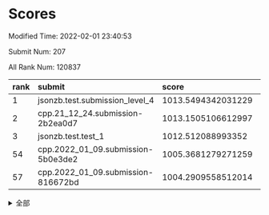 # Scores

Modified Time: 2022-02-01 23:40:53

Submit Num: 207

All Rank Num: 120837

| rank |               submit               |       score        |       sigma        | pk_num |
| :--- | :--------------------------------- | :----------------- | :----------------- | :----- |
| 1    | jsonzb.test.submission_level_4     | 1013.5494342031229 | 0.8321968140645324 | 2334   |
| 2    | cpp.21_12_24.submission-2b2ea0d7   | 1013.1505106612997 | 0.8051997653785361 | 2334   |
| 3    | jsonzb.test.test_1                 | 1012.512088993352  | 0.8072175301352892 | 2336   |
| 54   | cpp.2022_01_09.submission-5b0e3de2 | 1005.3681279271259 | 0.7080773155592252 | 2336   |
| 57   | cpp.2022_01_09.submission-816672bd | 1004.2909558512014 | 0.7345001539796272 | 2333   |


<details>
<summary>全部</summary>

| rank |                 submit                 |       score        |       sigma        | pk_num |
| :--- | :------------------------------------- | :----------------- | :----------------- | :----- |
| 1    | jsonzb.test.submission_level_4         | 1013.5494342031229 | 0.8321968140645324 | 2334   |
| 2    | cpp.21_12_24.submission-2b2ea0d7       | 1013.1505106612997 | 0.8051997653785361 | 2334   |
| 3    | jsonzb.test.test_1                     | 1012.512088993352  | 0.8072175301352892 | 2336   |
| 4    | gobigger.level_3.submission_level_3_25 | 1012.0973316112508 | 0.8085533218847497 | 2334   |
| 5    | gobigger.level_3.submission_level_3_17 | 1011.86398795413   | 0.779001691623761  | 2333   |
| 6    | gobigger.level_3.submission_level_3_18 | 1011.8519185496258 | 0.784821437809506  | 2337   |
| 7    | gobigger.level_3.submission_level_3_44 | 1011.7770193877167 | 0.7754058857876781 | 2333   |
| 8    | gobigger.level_3.submission_level_3_36 | 1011.5034903443354 | 0.7875023758862033 | 2333   |
| 9    | gobigger.level_3.submission_level_3_40 | 1011.4198479041208 | 0.76580718595009   | 2338   |
| 10   | gobigger.level_3.submission_level_3_13 | 1011.2063075386919 | 0.7791667722537948 | 2333   |
| 11   | gobigger.level_3.submission_level_3_49 | 1011.143908898633  | 0.7676340412628119 | 2338   |
| 12   | gobigger.level_3.submission_level_3_48 | 1010.9235904944062 | 0.7873412613412855 | 2335   |
| 13   | gobigger.level_3.submission_level_3_16 | 1010.8999893773175 | 0.7462089559077493 | 2331   |
| 14   | gobigger.level_3.submission_level_3_31 | 1010.7072608987327 | 0.7484135053826498 | 2339   |
| 15   | gobigger.level_3.submission_level_3_12 | 1010.6218101468046 | 0.7392298047207245 | 2337   |
| 16   | gobigger.level_3.submission_level_3_26 | 1010.5820791972907 | 0.7522233878710947 | 2336   |
| 17   | gobigger.level_3.submission_level_3_32 | 1010.4680086612027 | 0.7683043387497974 | 2331   |
| 18   | gobigger.level_3.submission_level_3_24 | 1010.3652374142868 | 0.7768850687763832 | 2332   |
| 19   | gobigger.level_3.submission_level_3_2  | 1010.3532121268931 | 0.7716289850489241 | 2332   |
| 20   | gobigger.level_3.submission_level_3_43 | 1010.2371194791635 | 0.7736703656291734 | 2337   |
| 21   | gobigger.level_3.submission_level_3_23 | 1010.2033713351495 | 0.7507371642146948 | 2339   |
| 22   | gobigger.level_3.submission_level_3_7  | 1010.1506961122401 | 0.774620677987159  | 2340   |
| 23   | gobigger.level_3.submission_level_3_39 | 1010.0110472650075 | 0.7580560496982622 | 2339   |
| 24   | gobigger.level_3.submission_level_3_14 | 1009.9731386195244 | 0.7552153843143095 | 2338   |
| 25   | gobigger.level_3.submission_level_3_15 | 1009.843283320941  | 0.7567545891651717 | 2333   |
| 26   | gobigger.level_3.submission_level_3_37 | 1009.8387348156184 | 0.7519910245233822 | 2332   |
| 27   | gobigger.level_3.submission_level_3_19 | 1009.8269280125592 | 0.7691741014374017 | 2334   |
| 28   | gobigger.level_3.submission_level_3_10 | 1009.7822433819612 | 0.7555843976589773 | 2338   |
| 29   | gobigger.level_3.submission_level_3_33 | 1009.7317848032939 | 0.7324835406099302 | 2325   |
| 30   | gobigger.level_3.submission_level_3_45 | 1009.683921306172  | 0.7657029915657302 | 2331   |
| 31   | gobigger.level_3.submission_level_3_0  | 1009.6236135476211 | 0.7431839421239724 | 2334   |
| 32   | gobigger.level_3.submission_level_3_5  | 1009.6214829831465 | 0.7796276250593654 | 2337   |
| 33   | gobigger.level_3.submission_level_3_46 | 1009.5846949231583 | 0.7650014768497428 | 2333   |
| 34   | gobigger.level_3.submission_level_3_9  | 1009.4973457939867 | 0.7669483707722425 | 2340   |
| 35   | gobigger.level_3.submission_level_3_8  | 1009.4201284670496 | 0.7749663722248633 | 2336   |
| 36   | gobigger.level_3.submission_level_3_27 | 1009.3460766888567 | 0.7407814324601552 | 2336   |
| 37   | gobigger.level_3.submission_level_3_11 | 1009.2896670862339 | 0.7602785723092096 | 2336   |
| 38   | gobigger.level_3.submission_level_3_21 | 1009.1793322469302 | 0.7639960452894416 | 2332   |
| 39   | gobigger.level_3.submission_level_3_34 | 1009.1572664957423 | 0.7429974565782902 | 2335   |
| 40   | gobigger.level_3.submission_level_3_41 | 1009.1134257813654 | 0.7454434412564498 | 2338   |
| 41   | gobigger.level_3.submission_level_3_22 | 1009.1104274805977 | 0.7437492334893012 | 2339   |
| 42   | gobigger.level_3.submission_level_3_42 | 1009.0607711464824 | 0.7487292426187939 | 2338   |
| 43   | gobigger.level_3.submission_level_3_28 | 1008.9834261449444 | 0.7338790983597343 | 2333   |
| 44   | gobigger.level_3.submission_level_3_29 | 1008.9808439648228 | 0.7490572029945859 | 2336   |
| 45   | gobigger.level_3.submission_level_3_30 | 1008.834100470368  | 0.7307895864098429 | 2337   |
| 46   | gobigger.level_3.submission_level_3_20 | 1008.8080916909872 | 0.7447740747051264 | 2339   |
| 47   | gobigger.level_3.submission_level_3_1  | 1008.7926730244935 | 0.7588581913891624 | 2337   |
| 48   | gobigger.level_3.submission_level_3_4  | 1008.7569905738898 | 0.728351949427312  | 2336   |
| 49   | gobigger.level_3.submission_level_3_47 | 1008.7520144063744 | 0.7431114199665886 | 2341   |
| 50   | gobigger.level_3.submission_level_3_3  | 1008.6962111789936 | 0.7570541453869462 | 2333   |
| 51   | gobigger.level_3.submission_level_3_35 | 1008.6265132473551 | 0.7590726329680079 | 2340   |
| 52   | gobigger.level_3.submission_level_3_6  | 1008.5775990166711 | 0.7503553714968921 | 2336   |
| 53   | gobigger.level_3.submission_level_3_38 | 1008.525062106493  | 0.769784450300208  | 2336   |
| 54   | cpp.2022_01_09.submission-5b0e3de2     | 1005.3681279271259 | 0.7080773155592252 | 2336   |
| 55   | gobigger.level_1.submission_level_1_40 | 1004.5622886096593 | 0.7352590944340339 | 2331   |
| 56   | gobigger.level_1.submission_level_1_30 | 1004.3110499262608 | 0.7170622045644756 | 2338   |
| 57   | cpp.2022_01_09.submission-816672bd     | 1004.2909558512014 | 0.7345001539796272 | 2333   |
| 58   | gobigger.level_1.submission_level_1_2  | 1004.2897081767568 | 0.7205512633570902 | 2333   |
| 59   | gobigger.level_1.submission_level_1_21 | 1004.2581403042767 | 0.7248671702607792 | 2337   |
| 60   | gobigger.level_1.submission_level_1_44 | 1004.0246203192374 | 0.7139004926387099 | 2332   |
| 61   | gobigger.level_1.submission_level_1_47 | 1004.0202617258541 | 0.7140177761124515 | 2336   |
| 62   | gobigger.level_1.submission_level_1_1  | 1004.0157957825702 | 0.723615162957044  | 2339   |
| 63   | gobigger.level_1.submission_level_1_12 | 1003.8891418756772 | 0.7167984586020669 | 2341   |
| 64   | gobigger.level_1.submission_level_1_10 | 1003.859069044501  | 0.7177056929632125 | 2332   |
| 65   | gobigger.level_1.submission_level_1_32 | 1003.7203584108923 | 0.7115708832760351 | 2336   |
| 66   | gobigger.level_1.submission_level_1_43 | 1003.6949973438435 | 0.7130004066335877 | 2335   |
| 67   | gobigger.level_1.submission_level_1_38 | 1003.6942696806537 | 0.7157484331473501 | 2338   |
| 68   | gobigger.level_1.submission_level_1_34 | 1003.6529164309212 | 0.7222060758120991 | 2334   |
| 69   | gobigger.level_1.submission_level_1_36 | 1003.6521603023656 | 0.7169110809843738 | 2337   |
| 70   | gobigger.level_1.submission_level_1_16 | 1003.6201273252581 | 0.7198138335047495 | 2330   |
| 71   | gobigger.level_1.submission_level_1_5  | 1003.5875332629081 | 0.7149555000512069 | 2334   |
| 72   | gobigger.level_1.submission_level_1_46 | 1003.5769484530636 | 0.7080112400173187 | 2340   |
| 73   | gobigger.level_1.submission_level_1_18 | 1003.5588610501437 | 0.7173956853781793 | 2331   |
| 74   | gobigger.level_1.submission_level_1_27 | 1003.5399202089156 | 0.7228440510325292 | 2337   |
| 75   | gobigger.level_1.submission_level_1_45 | 1003.5338903176639 | 0.7081359898793638 | 2333   |
| 76   | gobigger.level_1.submission_level_1_24 | 1003.5145523366084 | 0.7224656954041268 | 2340   |
| 77   | gobigger.level_1.submission_level_1_39 | 1003.4211904486062 | 0.7269205762182313 | 2334   |
| 78   | gobigger.level_1.submission_level_1_13 | 1003.3276574470839 | 0.7124430916966489 | 2333   |
| 79   | gobigger.level_1.submission_level_1_26 | 1003.3166606944629 | 0.7202687885997426 | 2337   |
| 80   | gobigger.level_1.submission_level_1_22 | 1003.2867108806079 | 0.7269334394856988 | 2337   |
| 81   | gobigger.level_1.submission_level_1_48 | 1003.2304958727635 | 0.7322394073659251 | 2336   |
| 82   | gobigger.level_1.submission_level_1_25 | 1003.2300296020153 | 0.7210804133551701 | 2338   |
| 83   | gobigger.level_1.submission_level_1_4  | 1003.1484295184458 | 0.7130043306345887 | 2337   |
| 84   | gobigger.level_1.submission_level_1_29 | 1003.1088340107731 | 0.7092456953328332 | 2332   |
| 85   | gobigger.level_1.submission_level_1_23 | 1003.1002048909786 | 0.7154572242349759 | 2336   |
| 86   | gobigger.level_1.submission_level_1_41 | 1003.0994417902339 | 0.7236798505050867 | 2336   |
| 87   | gobigger.level_1.submission_level_1_49 | 1003.0908336860017 | 0.708312502281577  | 2336   |
| 88   | gobigger.level_1.submission_level_1_6  | 1003.0760281784129 | 0.7108984429107039 | 2337   |
| 89   | gobigger.level_1.submission_level_1_3  | 1003.0468945036812 | 0.710269057906421  | 2335   |
| 90   | gobigger.level_1.submission_level_1_9  | 1002.9834511044053 | 0.708952257683415  | 2334   |
| 91   | gobigger.level_1.submission_level_1_11 | 1002.9719742383804 | 0.7041531203917045 | 2332   |
| 92   | gobigger.level_1.submission_level_1_14 | 1002.8843958889028 | 0.7299917935234879 | 2339   |
| 93   | gobigger.level_1.submission_level_1_42 | 1002.8744174176585 | 0.7158055337041271 | 2339   |
| 94   | gobigger.level_1.submission_level_1_35 | 1002.8624261144266 | 0.7184802757583281 | 2329   |
| 95   | gobigger.level_1.submission_level_1_37 | 1002.854017541962  | 0.7090258397038238 | 2334   |
| 96   | gobigger.level_1.submission_level_1_33 | 1002.7631246536703 | 0.7171465874888557 | 2334   |
| 97   | gobigger.level_1.submission_level_1_31 | 1002.7401411005887 | 0.7166494437965862 | 2336   |
| 98   | gobigger.level_1.submission_level_1_15 | 1002.653224773074  | 0.7208604903860074 | 2334   |
| 99   | gobigger.level_1.submission_level_1_28 | 1002.5760638403706 | 0.7120512522446536 | 2337   |
| 100  | gobigger.level_1.submission_level_1_20 | 1002.4396382053451 | 0.7150232046858979 | 2335   |
| 101  | gobigger.level_1.submission_level_1_0  | 1002.4153200901031 | 0.7053623987599774 | 2340   |
| 102  | gobigger.level_1.submission_level_1_19 | 1002.3864617688275 | 0.7114308144491056 | 2333   |
| 103  | gobigger.level_1.submission_level_1_17 | 1002.1442448380543 | 0.7137278848279481 | 2339   |
| 104  | gobigger.level_1.submission_level_1_7  | 1002.1314359766677 | 0.7179787568714897 | 2335   |
| 105  | gobigger.level_1.submission_level_1_8  | 1002.0409720287252 | 0.7039189341417129 | 2338   |
| 106  | gobigger.random.submission_random_32   | 997.691363030336   | 0.7077002576633106 | 2334   |
| 107  | gobigger.random.submission_random_36   | 997.2534610601641  | 0.69525530292946   | 2334   |
| 108  | gobigger.random.submission_random_14   | 997.1071778185799  | 0.7078758204431931 | 2336   |
| 109  | gobigger.random.submission_random_24   | 997.0282004974418  | 0.7000778929476292 | 2331   |
| 110  | gobigger.random.submission_random_46   | 996.9966346316244  | 0.723066821986401  | 2330   |
| 111  | gobigger.random.submission_random_49   | 996.9627663734706  | 0.7123579646484957 | 2337   |
| 112  | gobigger.random.submission_random_26   | 996.8105225648535  | 0.7048215043990622 | 2338   |
| 113  | gobigger.random.submission_random_4    | 996.712426227182   | 0.7089171391538666 | 2333   |
| 114  | gobigger.random.submission_random_1    | 996.6192936951943  | 0.7094314175510741 | 2334   |
| 115  | gobigger.random.submission_random_7    | 996.492797340602   | 0.706860421782045  | 2334   |
| 116  | gobigger.random.submission_random_40   | 996.4195553978351  | 0.7171525679957537 | 2335   |
| 117  | gobigger.random.submission_random_43   | 996.403439227697   | 0.6940714241078849 | 2336   |
| 118  | gobigger.random.submission_random_20   | 996.4013926380319  | 0.7080105512625844 | 2332   |
| 119  | gobigger.random.submission_random_10   | 996.3511891128456  | 0.7202347881773695 | 2333   |
| 120  | gobigger.random.submission_random_42   | 996.3511682509359  | 0.7150136423979568 | 2340   |
| 121  | gobigger.random.submission_random_18   | 996.3282713045736  | 0.7043203752815983 | 2334   |
| 122  | gobigger.random.submission_random_19   | 996.2668775331011  | 0.7083186784615773 | 2332   |
| 123  | gobigger.random.submission_random_5    | 996.2240869426491  | 0.7188485515646165 | 2332   |
| 124  | gobigger.random.submission_random_37   | 996.1985642898583  | 0.7160303425436996 | 2333   |
| 125  | gobigger.random.submission_random_33   | 996.1093823141455  | 0.7148503218648183 | 2333   |
| 126  | gobigger.random.submission_random_23   | 996.0176368756344  | 0.7207448750143115 | 2338   |
| 127  | gobigger.random.submission_random_47   | 995.9526271175622  | 0.6993809667761456 | 2333   |
| 128  | gobigger.random.submission_random_11   | 995.9185914103844  | 0.7006430743602079 | 2334   |
| 129  | gobigger.random.submission_random_0    | 995.9005253106463  | 0.7012247477650856 | 2330   |
| 130  | gobigger.random.submission_random_34   | 995.8989383206468  | 0.7112665299593972 | 2334   |
| 131  | gobigger.random.submission_random_44   | 995.8948330727587  | 0.7210096103287501 | 2338   |
| 132  | gobigger.random.submission_random_28   | 995.7802250015962  | 0.7148422841509895 | 2331   |
| 133  | gobigger.random.submission_random_12   | 995.7518612720854  | 0.7079095905461811 | 2337   |
| 134  | gobigger.random.submission_random_27   | 995.6985747829032  | 0.7107456117916633 | 2335   |
| 135  | gobigger.random.submission_random_17   | 995.6321660983693  | 0.7359606190880126 | 2335   |
| 136  | gobigger.random.submission_random_2    | 995.6219255593264  | 0.725844811331107  | 2337   |
| 137  | gobigger.random.submission_random_39   | 995.4438467505875  | 0.703860750766432  | 2332   |
| 138  | gobigger.random.submission_random_15   | 995.3304979555153  | 0.72537903820864   | 2334   |
| 139  | gobigger.random.submission_random_31   | 995.2907063700902  | 0.7138578256985485 | 2332   |
| 140  | gobigger.random.submission_random_3    | 995.1940762987881  | 0.7236459088154735 | 2339   |
| 141  | gobigger.random.submission_random_48   | 995.1899719809918  | 0.7187597983810018 | 2328   |
| 142  | gobigger.random.submission_random_6    | 995.1607649907404  | 0.7197586201637806 | 2335   |
| 143  | gobigger.random.submission_random_41   | 995.1496172402032  | 0.7130885915056295 | 2336   |
| 144  | gobigger.random.submission_random_25   | 995.1153910423604  | 0.7123052614778003 | 2334   |
| 145  | gobigger.random.submission_random_38   | 995.1078680196798  | 0.7078750556041948 | 2333   |
| 146  | gobigger.random.submission_random_13   | 995.0951123015118  | 0.7198930972162104 | 2338   |
| 147  | gobigger.random.submission_random_16   | 995.0888225027716  | 0.7062251800213831 | 2333   |
| 148  | gobigger.random.submission_random_8    | 995.0680106227603  | 0.7163844480095188 | 2335   |
| 149  | gobigger.random.submission_random_29   | 995.0075571309414  | 0.7178867374756556 | 2333   |
| 150  | gobigger.random.submission_random_45   | 994.9730812291336  | 0.7213742440554197 | 2334   |
| 151  | gobigger.random.submission_random_22   | 994.9545655861871  | 0.7253509655089198 | 2334   |
| 152  | gobigger.random.submission_random_9    | 994.9215499027227  | 0.7251818487369629 | 2332   |
| 153  | gobigger.random.submission_random_35   | 994.6550295247706  | 0.7216056185826639 | 2335   |
| 154  | gobigger.random.submission_random_21   | 994.4363157353766  | 0.7032047034574499 | 2336   |
| 155  | gobigger.random.submission_random_30   | 994.2259705927314  | 0.7395574579996348 | 2337   |
| 156  | gobigger.level_2.submission_level_2_49 | 994.038951182602   | 0.7305813689682807 | 2336   |
| 157  | gobigger.level_2.submission_level_2_27 | 993.6494977006438  | 0.740350928012079  | 2336   |
| 158  | gobigger.level_2.submission_level_2_25 | 993.4892258356167  | 0.7308455647892415 | 2336   |
| 159  | gobigger.level_2.submission_level_2_39 | 993.2998410906333  | 0.7295755451684172 | 2337   |
| 160  | gobigger.level_2.submission_level_2_6  | 993.2833573654132  | 0.7445783025197148 | 2336   |
| 161  | gobigger.level_2.submission_level_2_2  | 993.2406040162616  | 0.7283149696130831 | 2334   |
| 162  | gobigger.level_2.submission_level_2_34 | 993.1448416879554  | 0.7300902634006129 | 2337   |
| 163  | gobigger.level_2.submission_level_2_23 | 993.0705857728816  | 0.7235432140742006 | 2334   |
| 164  | gobigger.level_2.submission_level_2_17 | 993.0388734849038  | 0.7298250041004244 | 2332   |
| 165  | gobigger.level_2.submission_level_2_33 | 992.9899238499875  | 0.7284496022191866 | 2333   |
| 166  | gobigger.level_2.submission_level_2_37 | 992.8371994097062  | 0.7410578924014863 | 2332   |
| 167  | gobigger.level_2.submission_level_2_44 | 992.7793938313738  | 0.7319646250879452 | 2331   |
| 168  | gobigger.level_2.submission_level_2_1  | 992.7506756702601  | 0.7331603287678061 | 2331   |
| 169  | gobigger.level_2.submission_level_2_41 | 992.6873501077947  | 0.7328927730207891 | 2340   |
| 170  | gobigger.level_2.submission_level_2_36 | 992.6646415524843  | 0.7438310380833745 | 2337   |
| 171  | gobigger.level_2.submission_level_2_35 | 992.521239079201   | 0.754042745451798  | 2341   |
| 172  | gobigger.level_2.submission_level_2_30 | 992.4711392249918  | 0.7447981612751663 | 2336   |
| 173  | gobigger.level_2.submission_level_2_45 | 992.3403006916137  | 0.7124662690051975 | 2338   |
| 174  | gobigger.level_2.submission_level_2_19 | 992.1815300221     | 0.7380601819803957 | 2336   |
| 175  | gobigger.level_2.submission_level_2_26 | 992.1731665985054  | 0.743756674451552  | 2335   |
| 176  | gobigger.level_2.submission_level_2_48 | 992.1672646275742  | 0.7360097770201987 | 2333   |
| 177  | gobigger.level_2.submission_level_2_15 | 992.1253859067592  | 0.7306913420800105 | 2330   |
| 178  | gobigger.level_2.submission_level_2_24 | 992.104685807003   | 0.7450846861460491 | 2335   |
| 179  | gobigger.level_2.submission_level_2_3  | 992.0719189715686  | 0.7522806044624926 | 2335   |
| 180  | gobigger.level_2.submission_level_2_21 | 992.0590102480775  | 0.7549020666859667 | 2334   |
| 181  | gobigger.level_2.submission_level_2_29 | 992.0309750025617  | 0.7507033749864475 | 2339   |
| 182  | gobigger.level_2.submission_level_2_38 | 991.9682408197605  | 0.7360924678598784 | 2333   |
| 183  | gobigger.level_2.submission_level_2_40 | 991.9599555886947  | 0.7445823175588128 | 2333   |
| 184  | gobigger.level_2.submission_level_2_5  | 991.895399815309   | 0.7454992025363136 | 2336   |
| 185  | gobigger.level_2.submission_level_2_8  | 991.8773205456359  | 0.7618790075610107 | 2340   |
| 186  | gobigger.level_2.submission_level_2_20 | 991.8453689810475  | 0.758801267693291  | 2334   |
| 187  | gobigger.level_2.submission_level_2_42 | 991.8044657687179  | 0.7487732544544201 | 2334   |
| 188  | gobigger.level_2.submission_level_2_4  | 991.7685394832051  | 0.7396484208012944 | 2337   |
| 189  | gobigger.level_2.submission_level_2_14 | 991.6927162726779  | 0.7515427386056703 | 2332   |
| 190  | gobigger.level_2.submission_level_2_46 | 991.675733232434   | 0.7582239667715905 | 2332   |
| 191  | gobigger.level_2.submission_level_2_11 | 991.6159199150541  | 0.746743386477027  | 2335   |
| 192  | gobigger.level_2.submission_level_2_43 | 991.5680875902601  | 0.754356067386526  | 2333   |
| 193  | gobigger.level_2.submission_level_2_18 | 991.5011399920826  | 0.7595658262977867 | 2334   |
| 194  | gobigger.level_2.submission_level_2_0  | 991.4959367712383  | 0.7694617499554532 | 2335   |
| 195  | gobigger.level_2.submission_level_2_22 | 991.4450679877154  | 0.7467648892075732 | 2338   |
| 196  | gobigger.level_2.submission_level_2_31 | 991.4250749409141  | 0.7512480407247866 | 2336   |
| 197  | gobigger.level_2.submission_level_2_28 | 991.2432336992728  | 0.7686132384753597 | 2339   |
| 198  | gobigger.level_2.submission_level_2_32 | 991.0779035316065  | 0.7594540929385978 | 2333   |
| 199  | gobigger.level_2.submission_level_2_13 | 991.0704054511167  | 0.7768276095891847 | 2338   |
| 200  | gobigger.level_2.submission_level_2_16 | 990.8880008736407  | 0.7586198718630836 | 2335   |
| 201  | gobigger.level_2.submission_level_2_10 | 990.6624645061596  | 0.7546119913553365 | 2334   |
| 202  | gobigger.level_2.submission_level_2_12 | 990.4645780810147  | 0.7558699089909844 | 2332   |
| 203  | gobigger.level_2.submission_level_2_47 | 990.4146097197477  | 0.7728656317551025 | 2335   |
| 204  | gobigger.level_2.submission_level_2_9  | 990.3179271872538  | 0.7661778988244506 | 2332   |
| 205  | gobigger.level_2.submission_level_2_7  | 989.987138783704   | 0.7767097839184275 | 2334   |
| 206  | gobigger.none.submission_none_1        | 978.3200893121704  | 1.2543445007975764 | 2330   |
| 207  | gobigger.none.submission_none_0        | 976.8825995175935  | 1.3485793928785499 | 2335   |

</details>